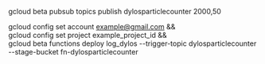 gcloud beta pubsub topics publish dylosparticlecounter 2000,50

gcloud config set account example@gmail.com && \
gcloud config set project example_project_id && \
gcloud beta functions deploy log_dylos --trigger-topic dylosparticlecounter --stage-bucket fn-dylosparticlecounter
